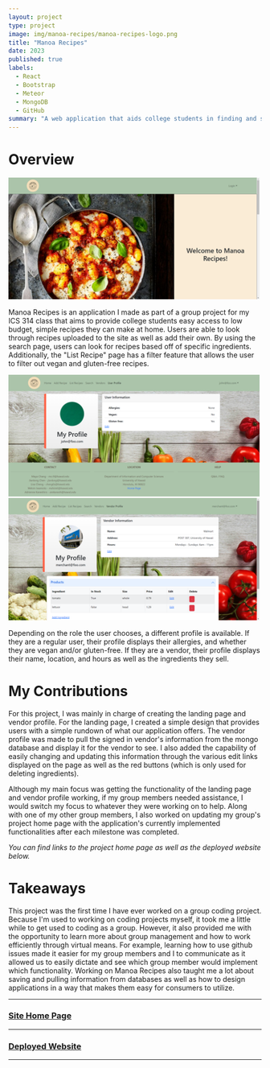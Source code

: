 ```yaml
---
layout: project
type: project
image: img/manoa-recipes/manoa-recipes-logo.png
title: "Manoa Recipes"
date: 2023
published: true
labels:
  - React
  - Bootstrap
  - Meteor
  - MongoDB
  - GitHub
summary: "A web application that aids college students in finding and sharing easy-to-make recipes."
---
```


# Overview

<div class="text-center p-4">
    <img width="500px" class="img-fluid" src="../img/manoa-recipes/manoa-recipes-landing-page.png">
</div>

Manoa Recipes is an application I made as part of a group project for my ICS 314 class that aims to provide college students easy access to low budget, simple recipes they can make at home.  Users are able to look through recipes uploaded to the site as well as add their own.  By using the search page, users can look for recipes based off of specific ingredients.  Additionally, the "List Recipe" page has a filter feature that allows the user to filter out vegan and gluten-free recipes.

<div class="text-center p-4">
    <img width="500px" class="img-fluid" src="../img/manoa-recipes/manoa-recipes-user-profile.png">
    <img width="500px" class="img-fluid" src="../img/manoa-recipes/manoa-recipes-vendor-profile.png">
</div>

Depending on the role the user chooses, a different profile is available.  If they are a regular user, their profile displays their allergies, and whether they are vegan and/or gluten-free.  If they are a vendor, their profile displays their name, location, and hours as well as the ingredients they sell.

# My Contributions
For this project, I was mainly in charge of creating the landing page and vendor profile.  For the landing page, I created a simple design that provides users with a simple rundown of what our application offers.  The vendor profile was made to pull the signed in vendor's information from the mongo database and display it for the vendor to see.  I also added the capability of easily changing and updating this information through the various edit links displayed on the page as well as the red buttons (which is only used for deleting ingredients).  

Although my main focus was getting the functionality of the landing page and vendor profile working, if my group members needed assistance, I would switch my focus to whatever they were working on to help.  Along with one of my other group members, I also worked on updating my group's project home page with the application's currently implemented functionalities after each milestone was completed.

*You can find links to the project home page as well as the deployed website below.*

# Takeaways
This project was the first time I have ever worked on a group coding project.  Because I'm used to working on coding projects myself, it took me a little while to get used to coding as a group.  However, it also provided me with the opportunity to learn more about group management and how to work efficiently through virtual means.  For example, learning how to use github issues made it easier for my group members and I to communicate as it allowed us to easily dictate and see which group member would implement which functionality. Working on Manoa Recipes also taught me a lot about saving and pulling information from databases as well as how to design applications in a way that makes them easy for consumers to utilize.

<hr>

### [Site Home Page](https://manoa-recipes.github.io/)

<hr>

### [Deployed Website](https://manoa-recipes.site/)

<hr>

